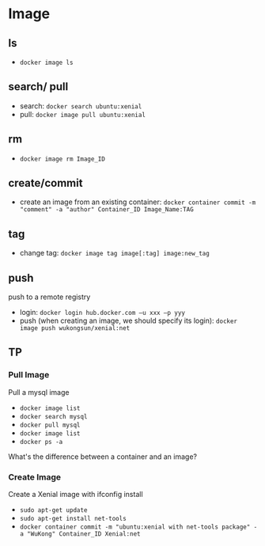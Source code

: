 # Image
## ls
- `docker image ls`

## search/ pull
- search: `docker search ubuntu:xenial`
- pull: `docker image pull ubuntu:xenial`

## rm
- `docker image rm Image_ID`

## create/commit
- create an image from an existing container: `docker container commit -m "comment" -a "author" Container_ID Image_Name:TAG`

## tag
- change tag: `docker image tag image[:tag] image:new_tag`

## push
push to a remote registry
- login: `docker login hub.docker.com –u xxx –p yyy`
- push (when creating an image, we should specify its login): `docker image push wukongsun/xenial:net`

## TP
### Pull Image
Pull a mysql image
- `docker image list`
- `docker search mysql`
- `docker pull mysql`
- `docker image list`
- `docker ps -a`

What's the difference between a container and an image? 

### Create Image
Create a Xenial image with ifconfig install
- `sudo apt-get update`
- `sudo apt-get install net-tools`
- `docker container commit -m "ubuntu:xenial with net-tools package" -a "WuKong" Container_ID Xenial:net`
